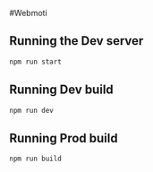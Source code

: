 #Webmoti

## Running the Dev server
```sh
npm run start
```

## Running Dev build
```sh
npm run dev
```

## Running Prod build
```sh
npm run build
```
